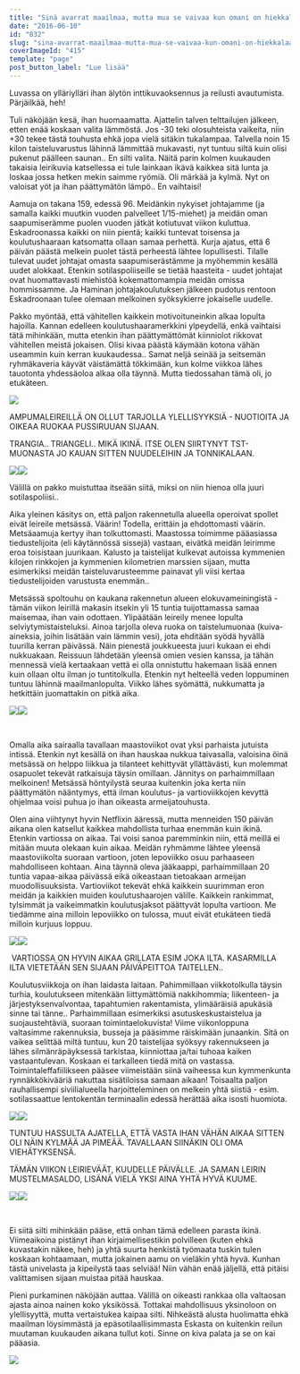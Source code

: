 ```yaml
---
title: "Sinä avarrat maailmaa, mutta mua se vaivaa kun omani on hiekkalaatikon kokoinen."
date: "2016-06-10"
id: "832"
slug: "sina-avarrat-maailmaa-mutta-mua-se-vaivaa-kun-omani-on-hiekkalaatikon-kokoinen"
coverImageId: "415"
template: "page"
post_button_label: "Lue lisää"
---
```


Luvassa on ylläriylläri ihan älytön inttikuvaoksennus ja reilusti avautumista. Pärjäilkää, heh!

Tuli näköjään kesä, ihan huomaamatta. Ajattelin talven telttailujen jälkeen, etten enää koskaan valita lämmöstä. Jos -30 teki olosuhteista vaikeita, niin +30 tekee tästä touhusta ehkä jopa vielä sitäkin tukalampaa. Talvella noin 15 kilon taisteluvarustus lähinnä lämmittää mukavasti, nyt tuntuu siltä kuin olisi pukenut päälleen saunan.. En silti valita. Näitä parin kolmen kuukauden takaisia leirikuvia katsellessa ei tule lainkaan ikävä kaikkea sitä lunta ja loskaa jossa hetken mekin saimme ryömiä. Oli märkää ja kylmä. Nyt on valoisat yöt ja ihan päättymätön lämpö.. En vaihtaisi!

Aamuja on takana 159, edessä 96. Meidänkin nykyiset johtajamme (ja samalla kaikki muutkin vuoden palvelleet 1/15-miehet) ja meidän oman saapumiserämme puolen vuoden jätkät kotiutuvat viikon kuluttua. Eskadroonassa kaikki on niin pientä; kaikki tuntevat toisensa ja koulutushaaraan katsomatta ollaan samaa perhettä. Kurja ajatus, että 6 päivän päästä melkein puolet tästä perheestä lähtee lopullisesti. Tilalle tulevat uudet johtajat omasta saapumiserästämme ja myöhemmin kesällä uudet alokkaat. Etenkin sotilaspoliiseille se tietää haasteita - uudet johtajat ovat huomattavasti miehistöä kokemattomampia meidän omissa hommissamme. Ja Haminan johtajakoulutuksen jälkeen pudotus rentoon Eskadroonaan tulee olemaan melkoinen syöksykierre jokaiselle uudelle.

Pakko myöntää, että vähitellen kaikkein motivoituneinkin alkaa lopulta hajoilla. Kannan edelleen koulutushaaramerkkini ylpeydellä, enkä vaihtaisi tätä mihinkään, mutta etenkin ihan päättymättömät kiinniolot rikkovat vähitellen meistä jokaisen. Olisi kivaa päästä käymään kotona vähän useammin kuin kerran kuukaudessa.. Samat neljä seinää ja seitsemän ryhmäkaveria käyvät väistämättä tökkimään, kun kolme viikkoa lähes tauotonta yhdessäoloa alkaa olla täynnä. Mutta tiedossahan tämä oli, jo etukäteen.

[![](/images/1.png)](https://qpm.kda.mybluehost.me/wp-content/uploads/2016/06/1.png)

AMPUMALEIREILLÄ ON OLLUT TARJOLLA YLELLISYYKSIÄ - NUOTIOITA JA OIKEAA RUOKAA PUSSIRUUAN SIJAAN.

TRANGIA.. TRIANGELI.. MIKÄ IKINÄ. ITSE OLEN SIIRTYNYT TST-MUONASTA JO KAUAN SITTEN NUUDELEIHIN JA TONNIKALAAN.

[![](/images/7-300x200.png)](https://qpm.kda.mybluehost.me/wp-content/uploads/2016/06/7.png)[![](/images/18-300x200.png)](https://qpm.kda.mybluehost.me/wp-content/uploads/2016/06/18.png)

Välillä on pakko muistuttaa itseään siitä, miksi on niin hienoa olla juuri sotilaspoliisi..

Aika yleinen käsitys on, että paljon rakennetulla alueella operoivat spollet eivät leireile metsässä. Väärin! Todella, erittäin ja ehdottomasti väärin. Metsäaamuja kertyy ihan tolkuttomasti. Maastossa toimimme pääasiassa tiedustelijoita (eli käytännössä sissejä) vastaan, eivätkä meidän leirimme eroa toisistaan juurikaan. Kalusto ja taistelijat kulkevat autoissa kymmenien kilojen rinkkojen ja kymmenien kilometrien marssien sijaan, mutta esimerkiksi meidän taisteluvarusteemme painavat yli viisi kertaa tiedustelijoiden varustusta enemmän..

Metsässä spoltouhu on kaukana rakennetun alueen elokuvameiningistä - tämän viikon leirillä makasin itsekin yli 15 tuntia tuijottamassa samaa maisemaa, ihan vain odottaen. Ylipäätään leireily menee lopulta selviytymistaisteluksi. Ainoa tarjolla oleva ruoka on taistelumuonaa (kuiva-aineksia, joihin lisätään vain lämmin vesi), jota ehditään syödä hyvällä tuurilla kerran päivässä. Näin pienestä joukkueesta juuri kukaan ei ehdi nukkuakaan. Reissuun lähdetään yleensä omien vesien kanssa, ja tähän mennessä vielä kertaakaan vettä ei olla onnistuttu hakemaan lisää ennen kuin ollaan oltu ilman jo tuntitolkulla. Etenkin nyt helteellä veden loppuminen tuntuu lähinnä maailmanlopulta. Viikko lähes syömättä, nukkumatta ja hetkittäin juomattakin on pitkä aika.

[![](/images/17-300x200.png)](https://qpm.kda.mybluehost.me/wp-content/uploads/2016/06/17.png)[![](/images/3-300x200.png)](https://qpm.kda.mybluehost.me/wp-content/uploads/2016/06/3.png)

 

Omalla aika sairaalla tavallaan maastoviikot ovat yksi parhaista jutuista intissä. Etenkin nyt kesällä on ihan hauskaa nukkua taivasalla, valoisina öinä metsässä on helppo liikkua ja tilanteet kehittyvät yllättävästi, kun molemmat osapuolet tekevät ratkaisuja täysin omillaan. Jännitys on parhaimmillaan melkoinen! Metsässä höntyilystä seuraa kuitenkin joka kerta niin päättymätön nääntymys, että ilman koulutus- ja vartioviikkojen kevyttä ohjelmaa voisi puhua jo ihan oikeasta armeijatouhusta.

Olen aina viihtynyt hyvin Netflixin ääressä, mutta menneiden 150 päivän aikana olen katsellut kaikkea mahdollista turhaa enemmän kuin ikinä. Etenkin vartiossa on aikaa. Tai voisi sanoa paremminkin niin, että meillä ei mitään muuta olekaan kuin aikaa. Meidän ryhmämme lähtee yleensä maastoviikolta suoraan vartioon, joten lepoviikko osuu parhaaseen mahdolliseen kohtaan. Aina täynnä oleva jääkaappi, parhaimmillaan 20 tuntia vapaa-aikaa päivässä eikä oikeastaan tietoakaan armeijan muodollisuuksista. Vartioviikot tekevät ehkä kaikkein suurimman eron meidän ja kaikkien muiden koulutushaarojen välille. Kaikkein rankimmat, tylsimmät ja vaikeimmatkin koulutusjaksot päättyvät lopulta vartioon. Me tiedämme aina milloin lepoviikko on tulossa, muut eivät etukäteen tiedä milloin kurjuus loppuu.

[![](/images/27-image-200x300.png)](https://qpm.kda.mybluehost.me/wp-content/uploads/2016/06/27-image.png)[![](/images/9-200x300.png)](https://qpm.kda.mybluehost.me/wp-content/uploads/2016/06/9.png)

 VARTIOSSA ON HYVIN AIKAA GRILLATA ESIM JOKA ILTA. KASARMILLA ILTA VIETETÄÄN SEN SIJAAN PÄIVÄPEITTOA TAITELLEN..

Koulutusviikkoja on ihan laidasta laitaan. Pahimmillaan viikkotolkulla täysin turhia, koulutukseen mitenkään liittymättömiä nakkihommia; liikenteen- ja järjestyksenvalvontaa, tapahtumien rakentamista, ylimääräisiä apukäsiä sinne tai tänne.. Parhaimmillaan esimerkiksi asutuskeskustaistelua ja suojaustehtäviä, suoraan toimintaelokuvista! Viime viikonloppuna valtasimme rakennuksia, busseja ja pääsimme räiskimään junaankin. Sitä on vaikea selittää miltä tuntuu, kun 20 taistelijaa syöksyy rakennukseen ja lähes silmänräpäyksessä tarkistaa, kiinniottaa ja/tai tuhoaa kaiken vastaantulevan. Koskaan ei tarkalleen tiedä mitä on vastassa. Toimintaleffafiilikseen pääsee viimeistään siinä vaiheessa kun kymmenkunta rynnäkkökivääriä nakuttaa sisätiloissa samaan aikaan! Toisaalta paljon rauhallisempi siviilialueella harjoitteleminen on melkein yhtä siistiä - esim. sotilassaattue lentokentän terminaalin edessä herättää aika isosti huomiota.

[![](/images/8-200x300.png)](https://qpm.kda.mybluehost.me/wp-content/uploads/2016/06/8.png)[![](/images/2-200x300.png)](https://qpm.kda.mybluehost.me/wp-content/uploads/2016/06/2.png)

TUNTUU HASSULTA AJATELLA, ETTÄ VASTA IHAN VÄHÄN AIKAA SITTEN OLI NÄIN KYLMÄÄ JA PIMEÄÄ. TAVALLAAN SIINÄKIN OLI OMA VIEHÄTYKSENSÄ.

TÄMÄN VIIKON LEIRIEVÄÄT, KUUDELLE PÄIVÄLLE. JA SAMAN LEIRIN MUSTELMASALDO, LISÄNÄ VIELÄ YKSI AINA YHTÄ HYVÄ KUUME.

[![](/images/15-200x300.png)](https://qpm.kda.mybluehost.me/wp-content/uploads/2016/06/15.png)[![](/images/16-200x300.png)](https://qpm.kda.mybluehost.me/wp-content/uploads/2016/06/16.png)

 

Ei siitä silti mihinkään pääse, että onhan tämä edelleen parasta ikinä. Viimeaikoina pistänyt ihan kirjaimellisestikin polvilleen (kuten ehkä kuvastakin näkee, heh) ja yhtä suurta henkistä työmaata tuskin tulen koskaan kohtaamaan, mutta jokainen aamu on vieläkin yhtä hyvä. Kunhan tästä univelasta ja kipeilystä taas selviää! Niin vähän enää jäljellä, että pitäisi valittamisen sijaan muistaa pitää hauskaa.

Pieni purkaminen näköjään auttaa. Välillä on oikeasti rankkaa olla valtaosan ajasta ainoa nainen koko yksikössä. Tottakai mahdollisuus yksinoloon on ylellisyyttä, mutta vertaistukea kaipaa silti. Nihkeästä alusta huolimatta ehkä maailman löysimmästä ja epäsotilaallisimmasta Eskasta on kuitenkin reilun muutaman kuukauden aikana tullut koti. Sinne on kiva palata ja se on kai pääasia.

[![](/images/62-image.png)](https://qpm.kda.mybluehost.me/wp-content/uploads/2016/06/62-image.png)

